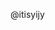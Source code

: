 @itisyijy

<!---
itisyijy/itisyijy is a ✨ special ✨ repository because its `README.md` (this file) appears on your GitHub profile.
You can click the Preview link to take a look at your changes.
--->
